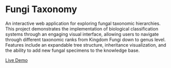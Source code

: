 # Fungi Taxonomy

An interactive web application for exploring fungal taxonomic hierarchies. This project demonstrates the implementation of biological classification systems through an engaging visual interface, allowing users to navigate through different taxonomic ranks from Kingdom Fungi down to genus level. Features include an expandable tree structure, inheritance visualization, and the ability to add new fungal specimens to the knowledge base.

[Live Demo](https://fungi-taxonomy.vercel.app/)
